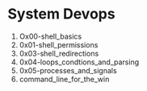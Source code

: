 # System Devops
1. Ox00-shell_basics
2. 0x01-shell_permissions
3. 0x03-shell_redirections
4. 0x04-loops_condtions_and_parsing
5. 0x05-processes_and_signals
6. command_line_for_the_win
